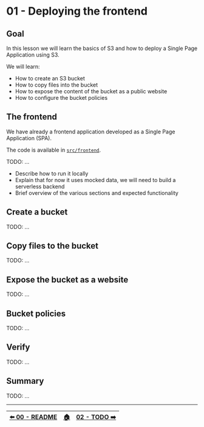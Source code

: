 # 01 - Deploying the frontend

## Goal

In this lesson we will learn the basics of S3 and how to deploy a Single Page Application using S3.

We will learn:

  - How to create an S3 bucket
  - How to copy files into the bucket
  - How to expose the content of the bucket as a public website
  - How to configure the bucket policies


## The frontend

We have already a frontend application developed as a Single Page Application (SPA).

The code is available in [`src/frontend`](/src/frontend/).


TODO: ...

  - Describe how to run it locally
  - Explain that for now it uses mocked data, we will need to build a serverless backend
  - Brief overview of the various sections and expected functionality


## Create a bucket

TODO: ...


## Copy files to the bucket

TODO: ...


## Expose the bucket as a website

TODO: ...


## Bucket policies

TODO: ...


## Verify

TODO: ...


## Summary

TODO: ...


---

| [⬅️ 00 - README](/README.md) | [🏠](/README.md)| [02 - TODO ➡️](/)|
|:--------------|:------:|------------------------------------------------:|
